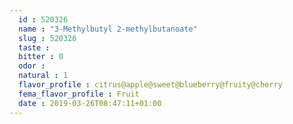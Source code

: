 ```yaml
---
  id : 520326
  name : "3-Methylbutyl 2-methylbutanoate"
  slug : 520326
  taste : 
  bitter : 0
  odor : 
  natural : 1
  flavor_profile : citrus@apple@sweet@blueberry@fruity@cherry
  fema_flavor_profile : Fruit
  date : 2019-03-26T08:47:11+01:00
---
```



